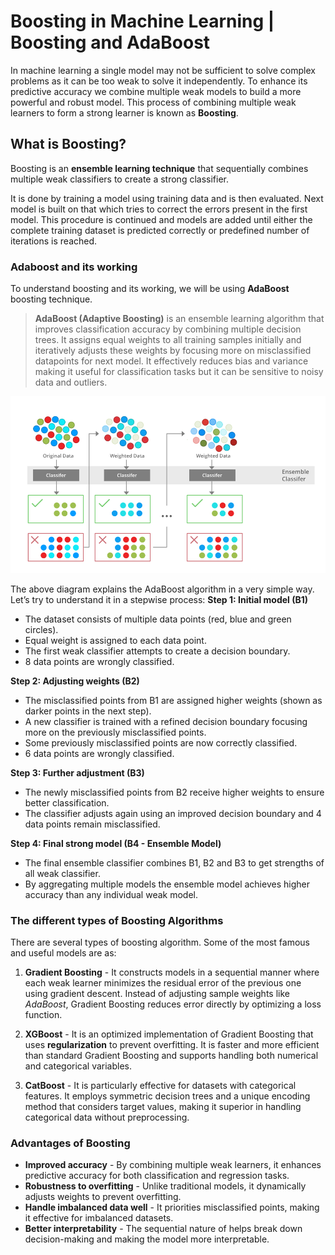# **Boosting in Machine Learning | Boosting and AdaBoost**

In machine learning a single model may not be sufficient to solve complex problems as it can be too weak to solve it independently. To enhance its predictive accuracy we combine multiple weak models to build a more powerful and robust model. This process of combining multiple weak learners to form a strong learner is known as **Boosting**.

## **What is Boosting?**

Boosting is an **ensemble learning technique** that sequentially combines multiple weak classifiers to create a strong classifier.

It is done by training a model using training data and is then evaluated. Next model is built on that which tries to correct the errors present in the first model. This procedure is continued and models are added until either the complete training dataset is predicted correctly or predefined number of iterations is reached.

### **Adaboost and its working**

To understand boosting and its working, we will be using **AdaBoost** boosting technique.

> **AdaBoost (Adaptive Boosting)** is an ensemble learning algorithm that improves classification accuracy by combining multiple decision trees. It assigns equal weights to all training samples initially and iteratively adjusts these weights by focusing more on misclassified datapoints for next model. It effectively reduces bias and variance making it useful for classification tasks but it can be sensitive to noisy data and outliers.

<div align='center'>

![alt text](img/image.png)

</div>

The above diagram explains the AdaBoost algorithm in a very simple way. Let’s try to understand it in a stepwise process:
**Step 1: Initial model (B1)**

- The dataset consists of multiple data points (red, blue and green circles).
- Equal weight is assigned to each data point.
- The first weak classifier attempts to create a decision boundary.
- 8 data points are wrongly classified.

**Step 2: Adjusting weights (B2)**

- The misclassified points from B1 are assigned higher weights (shown as darker points in the next step).
- A new classifier is trained with a refined decision boundary focusing more on the previously misclassified points.
- Some previously misclassified points are now correctly classified.
- 6 data points are wrongly classified.

**Step 3: Further adjustment (B3)**

- The newly misclassified points from B2 receive higher weights to ensure better classification.
- The classifier adjusts again using an improved decision boundary and 4 data points remain misclassified.

**Step 4: Final strong model (B4 - Ensemble Model)**

- The final ensemble classifier combines B1, B2 and B3 to get strengths of all weak classifier.
- By aggregating multiple models the ensemble model achieves higher accuracy than any individual weak model.

### **The different types of Boosting Algorithms**

There are several types of boosting algorithm. Some of the most famous and useful models are as:

1. **Gradient Boosting** - It constructs models in a sequential manner where each weak learner minimizes the residual error of the previous one using gradient descent. Instead of adjusting sample weights like *AdaBoost*, Gradient Boosting reduces error directly by optimizing a loss function.

2. **XGBoost** - It is an optimized implementation of Gradient Boosting that uses **regularization** to prevent overfitting. It is faster and more efficient than standard Gradient Boosting and supports handling both numerical and categorical variables.

3. **CatBoost** - It is particularly effective for datasets with categorical features. It employs symmetric decision trees and a unique encoding method that considers target values, making it superior in handling categorical data without preprocessing.

### **Advantages of Boosting**

- **Improved accuracy** - By combining multiple weak learners, it enhances predictive accuracy for both classification and regression tasks.
- **Robustness to overfitting** - Unlike traditional models, it dynamically adjusts weights to prevent overfitting.
- **Handle imbalanced data well** - It priorities misclassified points, making it effective for imbalanced datasets.
- **Better interpretability** - The sequential nature of helps break down decision-making and making the model more interpretable.
